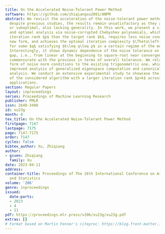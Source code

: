 ```yaml
---
title: On the Accelerated Noise-Tolerant Power Method
software: https://github.com/zhiqiangxu2001/ANPM
abstract: We revisit the acceleration of the noise-tolerant power method for which,
  despite previous studies, the results remain unsatisfactory as they are either wrong
  or suboptimal, also lacking generality. In this work, we present a simple yet general
  and optimal analysis via noise-corrupted Chebyshev polynomials, which allows a larger
  iteration rank $p$ than the target rank $k$, requires less noise conditions in a
  new form, and achieves the optimal iteration complexity $\Theta\left(\sqrt{\frac{\lambda_{k}-\lambda_{q+1}}{\lambda_{k}}}\log\frac{1}{\epsilon}\right)$
  for some $q$ satisfying $k\leq q\leq p$ in a certain regime of the momentum parameter.
  Interestingly, it shows dynamic dependence of the noise tolerance on the spectral
  gap, i.e., from linear at the beginning to square-root near convergence, while remaining
  commensurate with the previous in terms of overall tolerance. We relate our new
  form of noise norm conditions to the existing trigonometric one, which enables an
  improved analysis of generalized eigenspace computation and canonical correlation
  analysis. We conduct an extensive experimental study to showcase the great performance
  of the considered algorithm with a larger iteration rank $p>k$ across different
  applications.
section: Regular Papers
layout: inproceedings
series: Proceedings of Machine Learning Research
publisher: PMLR
issn: 2640-3498
id: xu23g
month: 0
tex_title: On the Accelerated Noise-Tolerant Power Method
firstpage: 7147
lastpage: 7175
page: 7147-7175
order: 7147
cycles: false
bibtex_author: Xu, Zhiqiang
author:
- given: Zhiqiang
  family: Xu
date: 2023-04-11
address:
container-title: Proceedings of The 26th International Conference on Artificial Intelligence
  and Statistics
volume: '206'
genre: inproceedings
issued:
  date-parts:
  - 2023
  - 4
  - 11
pdf: https://proceedings.mlr.press/v206/xu23g/xu23g.pdf
extras: []
# Format based on Martin Fenner's citeproc: https://blog.front-matter.io/posts/citeproc-yaml-for-bibliographies/
---
```

